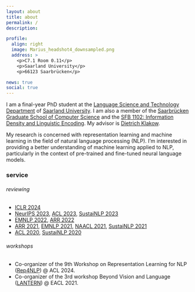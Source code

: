 ```yaml
---
layout: about
title: about
permalink: /
description: 

profile:
  align: right
  image: Marius_headshot4_downsampled.png
  address: >
    <p>C7.1 Room 0.11</p>
    <p>Saarland University</p>
    <p>66123 Saarbrücken</p>

news: true
social: true
---
```


I am a final-year PhD student at the [Language Science and Technology Department](https://www.uni-saarland.de/en/department/lst.html) of [Saarland University](https://www.uni-saarland.de/en/home.html). I am also a member of the [Saarbrücken Graduate School of Computer Science](https://www.graduateschool-computerscience.de/) and the [SFB 1102: Information Density and Linguistic Encoding](http://www.sfb1102.uni-saarland.de/). My advisor is [Dietrich Klakow](https://scholar.google.de/citations?user=_HtGYmoAAAAJ&hl=en&oi=ao).

My research is concerned with representation learning and machine learning in the field of natural language processing (NLP). I’m interested in providing a better understanding of machine learning applied to NLP, particularly in the context of pre-trained and fine-tuned neural language models.

### service

###### reviewing

- [ICLR 2024](https://iclr.cc/) 
- [NeurIPS 2023](https://nips.cc/), [ACL 2023](https://2023.aclweb.org/), [SustaiNLP 2023](https://sites.google.com/view/sustainlp2023)
- [EMNLP 2022](https://2022.emnlp.org/), [ARR 2022](https://aclrollingreview.org/)
- [ARR 2021](https://aclrollingreview.org/), [EMNLP 2021](https://2021.emnlp.org/), [NAACL 2021](https://2021.naacl.org/), [SustaiNLP 2021](https://sites.google.com/view/sustainlp2021/home)
- [ACL 2020](https://acl2020.org/), [SustaiNLP 2020](https://sites.google.com/view/sustainlp2020/home)

###### workshops

- Co-organizer of the 9th Workshop on Representation Learning for NLP ([Rep4NLP](https://sites.google.com/view/repl4nlp2024)) @ ACL 2024.
- Co-organizer of the 3rd workshop Beyond Vision and Language ([LANTERN](https://aclanthology.org/2021.lantern-1.0/)) @ EACL 2021.

